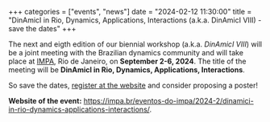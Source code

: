 +++
categories = ["events", "news"]
date = "2024-02-12 11:30:00"
title = "DinAmicI in Rio, Dynamics, Applications, Interactions (a.k.a. DinAmicI VIII) - save the dates"
+++

The next and eigth edition of our biennial workshop (a.k.a. *DinAmicI VIII*) will be a joint meeting with 
the Brazilian dynamics community and will take place at [IMPA](https://impa.br/en_US/), Rio de Janeiro, on 
**September 2-6, 2024**. The title of the meeting will be **DinAmicI in Rio, Dynamics, Applications, 
Interactions**.

So save the dates, 
[register at the website](https://impa.br/eventos-do-impa/2024-2/dinamici-in-rio-dynamics-applications-interactions/registration-fees/) 
and consider proposing a poster!

**Website of the event:** <https://impa.br/eventos-do-impa/2024-2/dinamici-in-rio-dynamics-applications-interactions/>.
